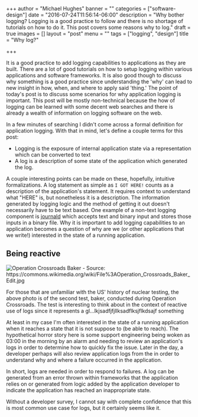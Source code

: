+++
author = "Michael Hughes"
banner = ""
categories = ["software-design"]
date = "2016-07-24T11:56:14-06:00"
description = "Why bother logging? Logging is a good practice to follow and there is no shortage of tutorials on how to do it. This post covers some reasons why to log."
draft = true
images = []
layout = "post"
menu = ""
tags = ["logging", "design"]
title = "Why log?"

+++

It is a good practice to add logging capabilities to applications as they are built. There are a lot of good tutorials on how to setup logging within various applications and
software frameworks. It is also good though to discuss why something is a good practice since understanding the 'why' can lead to new insight in how, when, and where to apply
said 'thing.' The point of today's post is to discuss some scenarios for why application logging is important. This post will be mostly non-technical because the how of logging
can be learned with some decent web searches and there is already a wealth of information on logging software on the web.

<!--more-->

In a few minutes of searching I didn't come across a formal definition for application logging. With that in mind, let's define a couple terms for this post:

- Logging is the exposure of internal application state via a representation which can be converted to text 
- A log is a description of some state of the application which generated the log.

A couple interesting points can be made on these, hopefully, intuitive formalizations. A log statement as simple as `I GOT HERE!` counts as a description of
the application's statement. It requires context to understand what "HERE" is, but nonetheless it is a description. The information generated by logging logic 
and the method of getting it out doesn't necessarily have to be text based. One example of a non-text logging component is
[journald][1] which accepts text and binary input and stores those inputs in a binary file. Why it is important to add logging capabilities to an application becomes 
a question of why are we (or other applications that we write!) interested in the state of a running application.

## Being reactive ##

![Operation Crossroads Baker - Source: https://commons.wikimedia.org/wiki/File%3AOperation_Crossroads_Baker_Edit.jpg ](/images/2016-07-24-why-logging/Operation_Crossroads_Baker_Edit.jpg "Operation Crossroads")

For those that are unfamiliar with the US' history of nuclear testing, the above photo is of the second test, baker, conducted during Operation Crossroads. The test is interesting to think about in the context
of reactive use of logs since it represents a gl...lkjsadfjfjllksadflksjflkdsajf something

At least in my case I'm often interested in the state of a running application when it reaches a state that it is not suppose to (be able to reach). The hypothetical horror story here
is some support engineering being woken as 03:00 in the morning by an alarm and needing to review an application's logs in order to determine how to quickly fix
the issue. Later in the day, a developer perhaps will also review application logs from the in order to understand why and where a failure occurred in the application.

In short, logs are needed in order to respond to failures. A log can be generated from an error thrown within frameworks that the application relies on or generated from logic
added by the application developer to indicate the application has reached an inappropriate state.

Without a developer survey, I cannot say with complete confidence that this is most common use case for logs, but it certainly seems like it.     


[1]:https://www.freedesktop.org/wiki/Software/systemd/journal-files/
[2]:https://commons.wikimedia.org/wiki/File:Operation_Crossroads_Baker_Edit.jpg